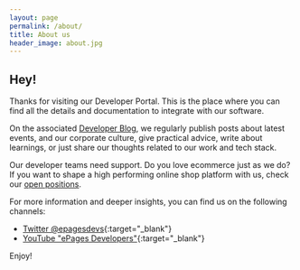 ```yaml
---
layout: page
permalink: /about/
title: About us
header_image: about.jpg
---
```


## Hey!

Thanks for visiting our Developer Portal.
This is the place where you can find all the details and documentation to integrate with our software.

On the associated [Developer Blog](/blog/), we regularly publish posts about latest events, and our corporate culture, give practical advice, write about learnings, or just share our thoughts related to our work and tech stack.

Our developer teams need support.
Do you love ecommerce just as we do?
If you want to shape a high performing online shop platform with us, check our [open positions](/devjobs/).

For more information and deeper insights, you can find us on the following channels:

* [Twitter @epagesdevs](https://twitter.com/epagesdevs?lang=en){:target="_blank"}
* [YouTube "ePages Developers"](https://www.youtube.com/channel/UCI5hX9kgUGFnYpfxZYxlP0Q){:target="_blank"}

Enjoy!
